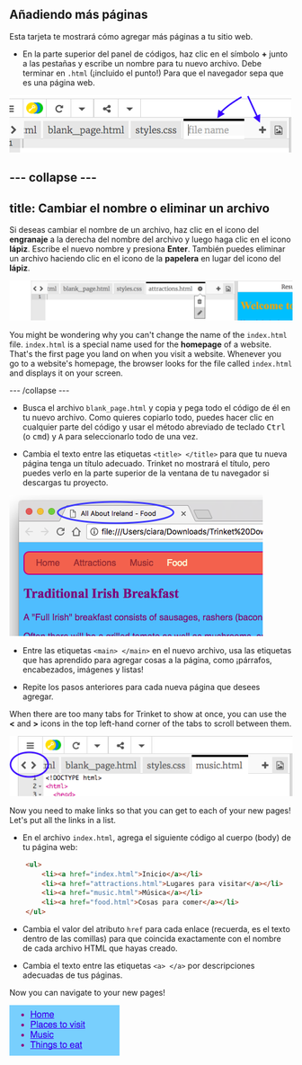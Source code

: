 ## Añadiendo más páginas

Esta tarjeta te mostrará cómo agregar más páginas a tu sitio web.

- En la parte superior del panel de códigos, haz clic en el símbolo **+** junto a las pestañas y escribe un nombre para tu nuevo archivo. Debe terminar en `.html` (¡incluido el punto!) Para que el navegador sepa que es una página web.

![Agregar un nuevo archivo en Trinket](images/tktNewFileArrows.png)

## \--- collapse \---

## title: Cambiar el nombre o eliminar un archivo

Si deseas cambiar el nombre de un archivo, haz clic en el icono del **engranaje** a la derecha del nombre del archivo y luego haga clic en el icono **lápiz**. Escribe el nuevo nombre y presiona **Enter**. También puedes eliminar un archivo haciendo clic en el icono de la **papelera** en lugar del icono del **lápiz**.

![](images/EditFilename.png)

You might be wondering why you can't change the name of the `index.html` file. `index.html` is a special name used for the **homepage** of a website. That's the first page you land on when you visit a website. Whenever you go to a website's homepage, the browser looks for the file called `index.html` and displays it on your screen.

\--- /collapse \---

- Busca el archivo `blank_page.html` y copia y pega todo el código de él en tu nuevo archivo. Como quieres copiarlo todo, puedes hacer clic en cualquier parte del código y usar el método abreviado de teclado <kbd>Ctrl</kbd> (o <kbd>cmd</kbd>) y <kbd>A</kbd> para seleccionarlo todo de una vez.

- Cambia el texto entre las etiquetas `<title> </title>` para que tu nueva página tenga un título adecuado. Trinket no mostrará el título, pero puedes verlo en la parte superior de la ventana de tu navegador si descargas tu proyecto.

![The page title showing in the browser tab](images/egLocalFileWindowTitle.png)

- Entre las etiquetas `<main> </main>` en el nuevo archivo, usa las etiquetas que has aprendido para agregar cosas a la página, como ¡párrafos, encabezados, imágenes y listas!

- Repite los pasos anteriores para cada nueva página que desees agregar.

When there are too many tabs for Trinket to show at once, you can use the **<** and **>** icons in the top left-hand corner of the tabs to scroll between them.

![The buttons for scrolling the tabs](images/tktScrollTabIcons.png)

Now you need to make links so that you can get to each of your new pages! Let's put all the links in a list.

- En el archivo `index.html`, agrega el siguiente código al cuerpo (body) de tu página web:

```html
    <ul>
        <li><a href="index.html">Inicio</a></li>
        <li><a href="attractions.html">Lugares para visitar</a></li>
        <li><a href="music.html">Música</a></li>
        <li><a href="food.html">Cosas para comer</a></li>
    </ul>
```

- Cambia el valor del atributo `href` para cada enlace (recuerda, es el texto dentro de las comillas) para que coincida exactamente con el nombre de cada archivo HTML que hayas creado.

- Cambia el texto entre las etiquetas `<a> </a>` por descripciones adecuadas de tus páginas.

Now you can navigate to your new pages!

![Example list of links on a web page](images/egListOfPageLinks.png)